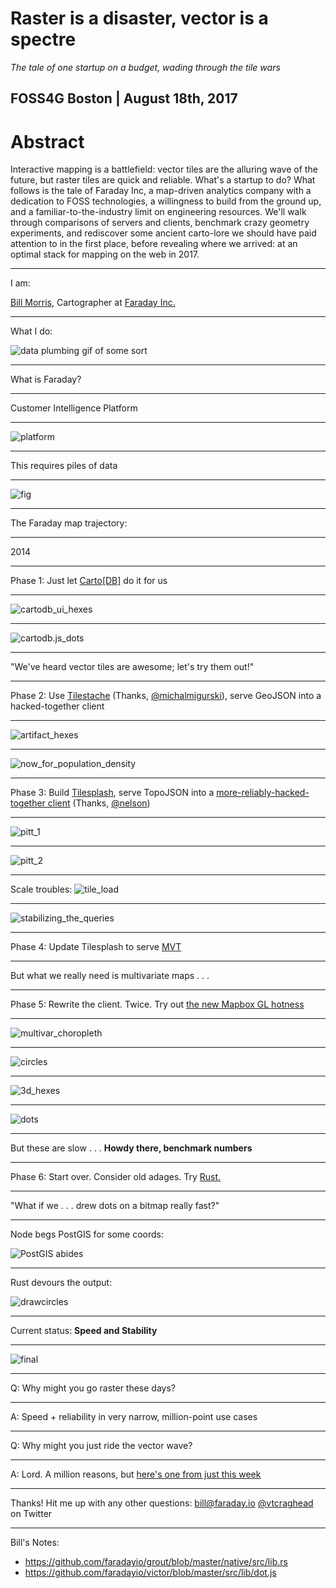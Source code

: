 # Raster is a disaster, vector is a spectre

_The tale of one startup on a budget, wading through the tile wars_

FOSS4G Boston | August 18th, 2017
---

#   Abstract
Interactive mapping is a battlefield: vector tiles are the alluring wave of the future, but raster tiles are quick and reliable. What's a startup to do? What follows is the tale of Faraday Inc, a map-driven analytics company with a dedication to FOSS technologies, a willingness to build from the ground up, and a familiar-to-the-industry limit on engineering resources. We'll walk through comparisons of servers and clients, benchmark crazy geometry experiments, and rediscover some ancient carto-lore we should have paid attention to in the first place, before revealing where we arrived: at an optimal stack for mapping on the web in 2017.

---

I am:

[Bill Morris](https://twitter.com/vtcraghead), Cartographer at [Faraday Inc.](https://www.faraday.io/)

---

What I do:

![data plumbing gif of some sort](https://www.dropbox.com/s/4zy5iur3y57c8q9/docbrown.gif?dl=1)

---

What is Faraday?

---

Customer Intelligence Platform

---

![platform](https://www.dropbox.com/s/hbwm73bbo5h7y3f/faraday_platform.gif?dl=1)

---

This requires piles of data

---

![fig](https://www.dropbox.com/s/b766m26j8izfnmk/fig.gif?dl=1)

---

The Faraday map trajectory:

---

2014

---

Phase 1: Just let [Carto[DB]](https://faraday.carto.com/builder/f056ea4e-7758-11e5-b0b9-0ea31932ec1d/embed) do it for us

---

![cartodb_ui_hexes](https://www.dropbox.com/s/wm9fve8wc2qjgxm/12481925823_0de4e3eb99_o.png?dl=1)

---

![cartodb.js_dots](https://www.dropbox.com/s/k4irnz2t5l0ibxq/12521606114_6f51b71226_o.png?dl=1)

---

"We've heard vector tiles are awesome; let's try them out!"

---

Phase 2: Use [Tilestache](http://tilestache.org/) (Thanks, [@michalmigurski](https://twitter.com/michalmigurski)), serve GeoJSON into a hacked-together client

---

![artifact_hexes](https://www.dropbox.com/s/w954kb9qhx25lgn/13126900385_8e7cd637d9_o.png?dl=1)

---

![now_for_population_density](https://www.dropbox.com/s/vjyrmkn09v243e5/14947042810_63bbdcbc35_o.png?dl=1)

---

Phase 3: Build [Tilesplash](https://github.com/faradayio/tilesplash), serve TopoJSON into a [more-reliably-hacked-together client](http://bl.ocks.org/wboykinm/7393674) (Thanks, [@nelson](https://twitter.com/nelson))

---

![pitt_1](https://www.dropbox.com/s/9lyeisl3uci528n/Screenshot%202015-08-27%2009.35.24.png?dl=1)

---

![pitt_2](https://www.dropbox.com/s/c2cymxfa62tgxo9/Screenshot%202015-08-27%2009.39.14.png?dl=1)

---

Scale troubles:
![tile_load](https://www.dropbox.com/s/bej6deko227otw6/Screenshot%202015-10-02%2011.58.32.png?dl=1)

---

![stabilizing_the_queries](https://www.dropbox.com/s/qpnutal1xzrhmbl/Screenshot%202016-07-13%2018.26.12.png?dl=1)

---

Phase 4: Update Tilesplash to serve [MVT](https://www.mapbox.com/vector-tiles/specification/)

---

But what we really need is multivariate maps . . .

---

Phase 5: Rewrite the client. Twice. Try out [the new Mapbox GL hotness](https://twitter.com/vtcraghead/status/887698981303832576)

---

![multivar_choropleth](https://www.dropbox.com/s/jv0cv9tkvs8pkcl/Screenshot%202016-11-22%2018.44.53.png?dl=1)

---

![circles](https://www.dropbox.com/s/9rkgkm4z84g58ke/nested_graduated_symbol.png?dl=1)

---

![3d_hexes](https://www.dropbox.com/s/4kj7fmdrhuj1lvn/Screenshot%202016-10-27%2012.07.56.png?dl=1)

---

![dots](https://www.dropbox.com/s/ikjk5dk3gr7u1hx/Screenshot%202016-11-22%2019.35.42.png?dl=1)

---

But these are slow . . .
__Howdy there, benchmark numbers__

---

Phase 6: Start over. Consider old adages. Try [Rust.](https://www.rust-lang.org/en-US/)

---

"What if we . . . drew dots on a bitmap really fast?"

---

Node begs PostGIS for some coords:

![PostGIS abides](https://www.dropbox.com/s/yaesomstca1eazt/Screenshot%202017-08-14%2016.07.19.png?dl=1)

---

Rust devours the output:

![drawcircles](https://www.dropbox.com/s/4agbmdlx1rrq306/Screenshot%202017-08-14%2016.11.33.png?dl=1)

---

Current status: __Speed and Stability__

---

![final](https://www.dropbox.com/s/weyrxkyg1t8y18i/Screenshot%202017-05-25%2010.12.16.png?dl=1)

---

Q: Why might you go raster these days?

---

A: Speed + reliability in very narrow, million-point use cases

---

Q: Why might you just ride the vector wave?

---

A: Lord. A million reasons, but [here's one from just this week](https://developmentseed.org/blog/2017/08/09/mapbox-query-data/)

---

Thanks! Hit me up with any other questions:
[bill@faraday.io](bill@faraday.io)
[@vtcraghead](https://twitter.com/vtcraghead) on Twitter

---

Bill's Notes: 
- https://github.com/faradayio/grout/blob/master/native/src/lib.rs
- https://github.com/faradayio/victor/blob/master/src/lib/dot.js

